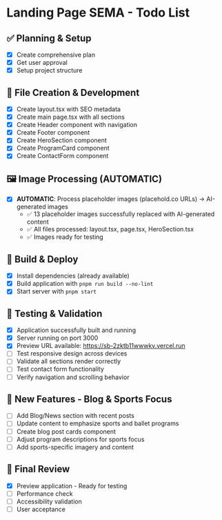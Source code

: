 # Landing Page SEMA - Todo List

## ✅ Planning & Setup
- [x] Create comprehensive plan
- [x] Get user approval
- [x] Setup project structure

## 📝 File Creation & Development
- [x] Create layout.tsx with SEO metadata
- [x] Create main page.tsx with all sections
- [x] Create Header component with navigation
- [x] Create Footer component
- [x] Create HeroSection component
- [x] Create ProgramCard component
- [x] Create ContactForm component

## 🖼️ Image Processing (AUTOMATIC)
- [x] **AUTOMATIC**: Process placeholder images (placehold.co URLs) → AI-generated images
  - ✅ 13 placeholder images successfully replaced with AI-generated content
  - ✅ All files processed: layout.tsx, page.tsx, HeroSection.tsx
  - ✅ Images ready for testing

## 🔨 Build & Deploy
- [x] Install dependencies (already available)
- [x] Build application with `pnpm run build --no-lint`
- [x] Start server with `pnpm start`

## 🧪 Testing & Validation
- [x] Application successfully built and running
- [x] Server running on port 3000
- [x] Preview URL available: https://sb-2zktb11wwwkv.vercel.run
- [ ] Test responsive design across devices
- [ ] Validate all sections render correctly
- [ ] Test contact form functionality
- [ ] Verify navigation and scrolling behavior

## 📰 New Features - Blog & Sports Focus
- [ ] Add Blog/News section with recent posts
- [ ] Update content to emphasize sports and ballet programs
- [ ] Create blog post cards component
- [ ] Adjust program descriptions for sports focus
- [ ] Add sports-specific imagery and content

## 🚀 Final Review
- [x] Preview application - Ready for testing
- [ ] Performance check
- [ ] Accessibility validation
- [ ] User acceptance